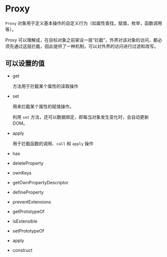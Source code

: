 # Proxy

`Proxy` 对象用于定义基本操作的自定义行为（如属性查找，赋值，枚举，函数调用等）。

Proxy 可以理解成，在目标对象之前架设一层“拦截”，外界对该对象的访问，都必须先通过这层拦截，因此提供了一种机制，可以对外界的访问进行过滤和改写。

## 可以设置的值

* get

  方法用于拦截某个属性的读取操作

* set

  用来拦截某个属性的赋值操作。

  利用 `set` 方法，还可以数据绑定，即每当对象发生变化时，会自动更新 DOM。

* apply

  用于拦截函数的调用、`call` 和 `apply` 操作

* has


* deleteProperty


* ownKeys


* getOwnPropertyDescriptor


* defineProperty


* preventExtensions


* getPrototypeOf


* isExtensible


* setPrototypeOf


* apply


* construct

